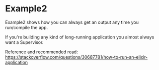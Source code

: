 # Example2

Example2 shows how you can always get an output any time you run/compile the app.

If you're building any kind of long-running application you almost always want a Supervisor.

Reference and recommended read: https://stackoverflow.com/questions/30687781/how-to-run-an-elixir-application